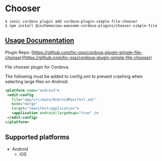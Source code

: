 # Chooser

```
$ ionic cordova plugin add cordova-plugin-simple-file-chooser
$ npm install @ischemaview-awesome-cordova-plugins/chooser-simple-file
```

## [Usage Documentation](https://danielsogl.gitbook.io/awesome-cordova-plugins/plugins/chooser-simple-file/)

Plugin Repo: [https://github.com/hc-oss/cordova-plugin-simple-file-chooser](https://github.com/hc-oss/cordova-plugin-simple-file-chooser)

File chooser plugin for Cordova.

The following must be added to config.xml to prevent crashing when selecting large files on Android:
```xml
<platform name="android">
 <edit-config
   file="app/src/main/AndroidManifest.xml"
   mode="merge"
   target="/manifest/application">
   <application android:largeHeap="true" />
 </edit-config>
</platform>
```

## Supported platforms

- Android
  - iOS
  


